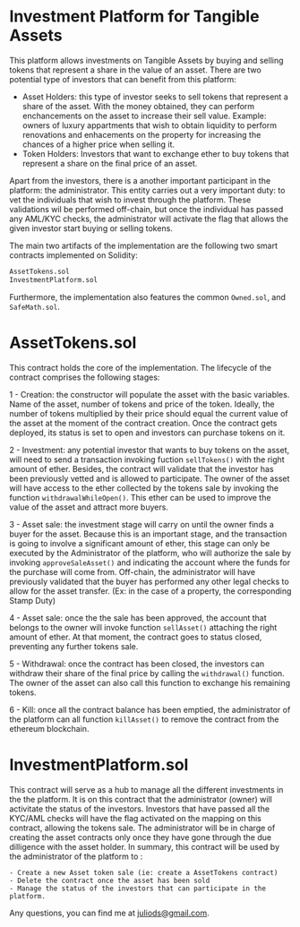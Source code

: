# Investment Platform for Tangible Assets
This platform allows investments on Tangible Assets by buying and selling tokens that represent a share in the value of an asset.
There are two potential type of investors that can benefit from this platform:

  - Asset Holders: this type of investor seeks to sell tokens that represent a share of the asset. With the money obtained, they can perform enchancements on the asset to increase their sell value. Example: owners of luxury appartments that wish to obtain liquidity to perform renovations and enhacements on the property for increasing the chances of a higher price when selling it.
  - Token Holders: Investors that want to exchange ether to buy tokens that represent a share on the final price of an asset. 

Apart from the investors, there is a another important participant in the platform: the administrator. This entity carries out a very important duty: to vet the individuals that wish to invest through the platform. These validations wil be performed off-chain, but once the individual has passed any AML/KYC checks, the administrator will activate the flag that allows the given investor start buying or selling tokens. 



The main two artifacts of the implementation are the following two smart contracts implemented on Solidity:

```sh
AssetTokens.sol
InvestmentPlatform.sol
```
Furthermore, the implementation also features the common `Owned.sol`, and `SafeMath.sol`.


# AssetTokens.sol

This contract holds the core of the implementation. 
The lifecycle of the contract comprises the following stages:

1 - Creation: the constructor will populate the asset with the basic variables. Name of the asset, number of tokens and price of the token. Ideally, the number of tokens multiplied by their price should equal the current value of the asset at the moment of the contract creation. Once the contract gets deployed, its status is set to open and investors can purchase tokens on it.

2 - Investment: any potential investor that wants to buy tokens on the asset, will need to send a transaction invoking fuction `sellTokens()` with the right amount of ether. Besides, the contract will validate that the investor has been previously vetted and is allowed to participate. The owner of the asset will have access to the ether collected by the tokens sale by invoking the function `withdrawalWhileOpen()`. This ether can be used to improve the value of the asset and attract more buyers. 

3 - Asset sale: the investment stage will carry on until the owner finds a buyer for the asset. Because this is an important stage, and the transaction is going to involve a significant amount of ether, this stage can only be executed by the Administrator of the platform, who will authorize the sale by invoking `approveSaleAsset()` and indicating the account where the funds for the purchase will come from. Off-chain, the administrator will have previously validated that the buyer has performed any other legal checks to allow for the asset transfer. (Ex: in the case of a property, the corresponding Stamp Duty)

4 - Asset sale: once the the sale has been approved, the account that belongs to the owner will invoke function `sellAsset()` attaching the right amount of ether. At that moment, the contract goes to status closed, preventing any further tokens sale.

5 - Withdrawal: once the contract has been closed, the investors can withdraw their share of the final price by calling the `withdrawal()` function. The owner of the asset can also call this function to exchange his remaining tokens. 

6 - Kill: once all the contract balance has been emptied, the administrator of the platform can all function `killAsset()` to remove the contract from the ethereum blockchain.

# InvestmentPlatform.sol
This contract will serve as a hub to manage all the different investments in the the platform. It is on this contract that the administrator (owner) will activitate the status of the investors. Investors that have passed all the KYC/AML checks will have the flag activated on the mapping on this contract, allowing the tokens sale. 
The administrator will be in charge of creating the asset contracts only once they have gone through the due dilligence with the asset holder. 
In summary, this contract will be used by the administrator of the platform to :

    - Create a new Asset token sale (ie: create a AssetTokens contract)
    - Delete the contract once the asset has been sold
    - Manage the status of the investors that can participate in the platform.

Any questions, you can find me at juliods@gmail.com.


